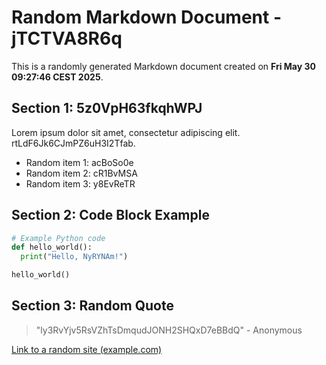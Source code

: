 # Random Markdown Document - jTCTVA8R6q

This is a randomly generated Markdown document created on **Fri May 30 09:27:46 CEST 2025**.

## Section 1: 5z0VpH63fkqhWPJ

Lorem ipsum dolor sit amet, consectetur adipiscing elit. rtLdF6Jk6CJmPZ6uH3I2Tfab.

- Random item 1: acBoSo0e
- Random item 2: cR1BvMSA
- Random item 3: y8EvReTR

## Section 2: Code Block Example

```python
# Example Python code
def hello_world():
  print("Hello, NyRYNAm!")

hello_world()
```

## Section 3: Random Quote

> "ly3RvYjv5RsVZhTsDmqudJONH2SHQxD7eBBdQ" - Anonymous

[Link to a random site (example.com)](http://example.com/nrchYGytWV)
